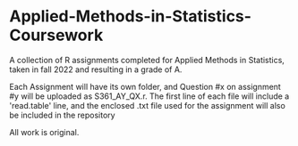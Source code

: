 # Applied-Methods-in-Statistics-Coursework
A collection of R assignments completed for Applied Methods in Statistics, taken in fall 2022 and resulting in a grade of A.

Each Assignment will have its own folder, and Question #x on assignment #y will be uploaded as S361_AY_QX.r. The first line of each file
will include a 'read.table' line, and the enclosed .txt file used for the assignment will also be included in the repository

All work is original.
